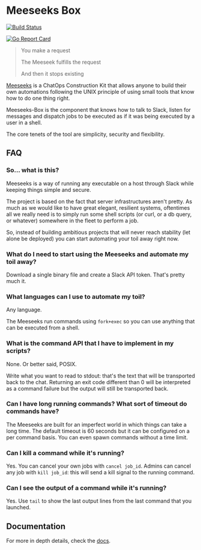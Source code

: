 # Meeseeks Box

[![Build Status](https://travis-ci.org/gomeeseeks/meeseeks-box.svg?branch=master)](https://travis-ci.org/gomeeseeks/meeseeks-box)

[![Go Report Card](http://goreportcard.com/badge/github.com/gomeeseeks/meeseeks-box)](https://goreportcard.com/report/github.com/gomeeseeks/meeseeks-box)

> You make a request
>
> The Meeseek fulfills the request
>
> And then it stops existing

[Meeseeks](https://github.com/gomeeseeks/) is a ChatOps Construction Kit that allows anyone to build their own automations following the UNIX principle of using small tools that know how to do one thing right.

Meeseeks-Box is the component that knows how to talk to Slack, listen for messages and dispatch jobs to be executed as if it was being executed by a user in a shell.

The core tenets of the tool are simplicity, security and flexibility.


## FAQ

### So... what is this?

Meeseeks is a way of running any executable on a host through Slack while keeping things simple and secure.

The project is based on the fact that server infrastructures aren't pretty. As much as we would like to have great elegant, resilient systems, oftentimes all we really need is to simply run some shell scripts (or curl, or a db query, or whatever) somewhere in the fleet to perform a job.

So, instead of building ambitious projects that will never reach stability (let alone be deployed) you can start automating your toil away right now.

### What do I need to start using the Meeseeks and automate my toil away?

Download a single binary file and create a Slack API token. That's pretty much it.

### What languages can I use to automate my toil?

Any language.

The Meeseeks run commands using `fork+exec` so you can use anything that can be executed from a shell.

### What is the command API that I have to implement in my scripts?

None. Or better said, POSIX.

Write what you want to read to stdout: that's the text that will be transported back to the chat. Returning an exit code different than 0 will be interpreted as a command failure but the output will still be transported back.

### Can I have long running commands? What sort of timeout do commands have?

The Meeseeks are built for an imperfect world in which things can take a long time. The default timeout is 60 seconds but it can be configured on a per command basis. You can even spawn commands without a time limit.

### Can I kill a command while it's running?

Yes. You can cancel your own jobs with `cancel job_id`. Admins can cancel any job with `kill job_id`: this will send a kill signal to the running command.

### Can I see the output of a command while it's running?

Yes. Use `tail` to show the last output lines from the last command that you launched.

## Documentation

For more in depth details, check the [docs](https://gomeeseeks.github.io/meeseeks-box/).
